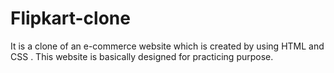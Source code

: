# Flipkart-clone
It is a clone of an e-commerce website which is created by using HTML and CSS . This website is basically designed for practicing purpose.
